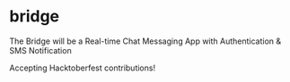 # bridge
The Bridge will be a Real-time Chat Messaging App with Authentication &amp; SMS Notification

Accepting Hacktoberfest contributions!
